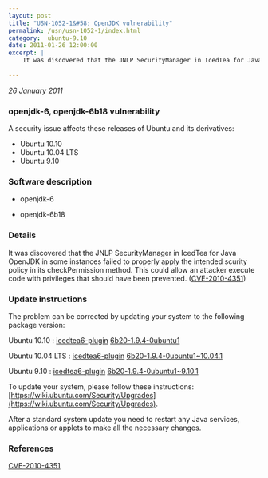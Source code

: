 ```yaml
---
layout: post
title: "USN-1052-1&#58; OpenJDK vulnerability"
permalink: /usn/usn-1052-1/index.html
category:  ubuntu-9.10
date: 2011-01-26 12:00:00
excerpt: |
    It was discovered that the JNLP SecurityManager in IcedTea for Java OpenJDK in some instances failed to properly apply the intended scurity policy in its checkPermission method. This could allow an attacker execute code with privileges that should have been prevented. ([CVE-2010-4351](http://people.ubuntu.com/~ubuntu-security/cve/CVE-2010-4351)) 
    
--- 
```

 
 

*26 January 2011*

### openjdk-6, openjdk-6b18 vulnerability

A security issue affects these releases of Ubuntu and its derivatives:

* Ubuntu 10.10
* Ubuntu 10.04 LTS
* Ubuntu 9.10

### Software description

* openjdk-6 

* openjdk-6b18 

### Details

It was discovered that the JNLP SecurityManager in IcedTea for Java OpenJDK in some instances failed to properly apply the intended scurity policy in its checkPermission method. This could allow an attacker execute code with privileges that should have been prevented. ([CVE-2010-4351](http://people.ubuntu.com/~ubuntu-security/cve/CVE-2010-4351)) 

### Update instructions

The problem can be corrected by updating your system to the following package version:

Ubuntu 10.10
 : [icedtea6-plugin](https://launchpad.net/ubuntu/+source/openjdk-6) <span> [6b20-1.9.4-0ubuntu1](https://launchpad.net/ubuntu/+source/openjdk-6/6b20-1.9.4-0ubuntu1) </span> 

Ubuntu 10.04 LTS
 : [icedtea6-plugin](https://launchpad.net/ubuntu/+source/openjdk-6) <span> [6b20-1.9.4-0ubuntu1~10.04.1](https://launchpad.net/ubuntu/+source/openjdk-6/6b20-1.9.4-0ubuntu1~10.04.1) </span> 

Ubuntu 9.10
 : [icedtea6-plugin](https://launchpad.net/ubuntu/+source/openjdk-6) <span> [6b20-1.9.4-0ubuntu1~9.10.1](https://launchpad.net/ubuntu/+source/openjdk-6/6b20-1.9.4-0ubuntu1~9.10.1) </span> 

To update your system, please follow these instructions: [https://wiki.ubuntu.com/Security/Upgrades](https://wiki.ubuntu.com/Security/Upgrades).

After a standard system update you need to restart any Java services, applications or applets to make all the necessary changes. 

### References

 
 [CVE-2010-4351](http://people.ubuntu.com/~ubuntu-security/cve/CVE-2010-4351)
 

